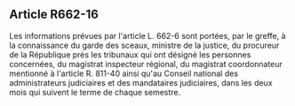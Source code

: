 Article R662-16
----
Les informations prévues par l'article L. 662-6 sont portées, par le greffe, à
la connaissance du garde des sceaux, ministre de la justice, du procureur de la
République près les tribunaux qui ont désigné les personnes concernées, du
magistrat inspecteur régional, du magistrat coordonnateur mentionné à l'article
R. 811-40 ainsi qu'au Conseil national des administrateurs judiciaires et des
mandataires judiciaires, dans les deux mois qui suivent le terme de chaque
semestre.
